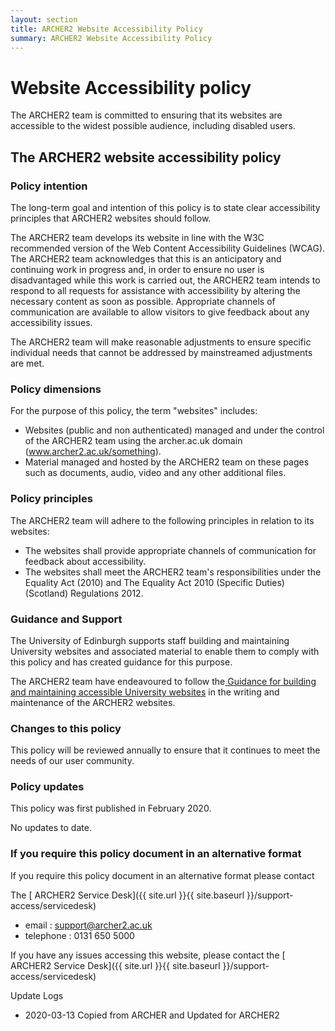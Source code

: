 ```yaml
---
layout: section
title: ARCHER2 Website Accessibility Policy
summary: ARCHER2 Website Accessibility Policy 
---
```


# Website Accessibility policy

The ARCHER2 team is committed to ensuring that its websites are accessible to the widest possible audience, including disabled users.

## The ARCHER2 website accessibility policy
### Policy intention

The long-term goal and intention of this policy is to state clear accessibility principles that ARCHER2 websites should follow.

The ARCHER2 team develops its website in line with the W3C recommended version of the Web Content Accessibility Guidelines (WCAG). The ARCHER2 team acknowledges that this is an anticipatory and continuing work in progress and, in order to ensure no user is disadvantaged while this work is carried out, the ARCHER2 team intends to respond to all requests for assistance with accessibility by altering the necessary content as soon as possible. Appropriate channels of communication are available to allow visitors to give feedback about any accessibility issues.

The ARCHER2 team will make reasonable adjustments to ensure specific individual needs that cannot be addressed by mainstreamed adjustments are met.

### Policy dimensions

For the purpose of this policy, the term "websites" includes:

*    Websites (public and non authenticated) managed and under the control of the ARCHER2 team using the archer.ac.uk domain (www.archer2.ac.uk/something).
*    Material managed and hosted by the ARCHER2 team on these pages such as documents, audio, video and any other additional files.

### Policy principles

The ARCHER2 team will adhere to the following principles in relation to its websites:

*    The websites shall provide appropriate channels of communication for feedback about accessibility.
*    The websites shall meet the ARCHER2 team's responsibilities under the Equality Act (2010) and The Equality Act 2010 (Specific Duties) (Scotland) Regulations 2012.

### Guidance and Support

The University of Edinburgh supports staff building and maintaining University websites and associated material to enable them to comply with this policy and has created guidance for this purpose.

The ARCHER2 team have endeavoured to follow the[ Guidance for building and maintaining accessible University websites](https://www.wiki.ed.ac.uk/display/WAG/Web+Accessibility+Guidance+Home) in the writing and maintenance of the ARCHER2 websites.

### Changes to this policy

This policy will be reviewed annually to ensure that it continues to meet the needs of our user community.

### Policy updates

This policy was first published in February 2020.

No updates to date.

### If you require this policy document in an alternative format
If you require this policy document in an alternative format please contact

The [ ARCHER2 Service Desk]({{ site.url }}{{ site.baseurl }}/support-access/servicedesk)

*    email : support@archer2.ac.uk
*    telephone : 0131 650 5000

If you have any issues accessing this website, please contact the [ ARCHER2 Service Desk]({{ site.url }}{{ site.baseurl }}/support-access/servicedesk)


Update Logs

* 2020-03-13 Copied from ARCHER and Updated for ARCHER2